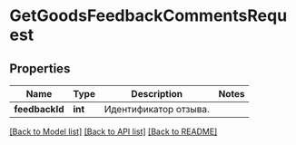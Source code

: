 # GetGoodsFeedbackCommentsRequest

## Properties
Name | Type | Description | Notes
------------ | ------------- | ------------- | -------------
**feedbackId** | **int** | Идентификатор отзыва. | 

[[Back to Model list]](../README.md#documentation-for-models) [[Back to API list]](../README.md#documentation-for-api-endpoints) [[Back to README]](../README.md)



